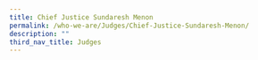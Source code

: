 ```yaml
---
title: Chief Justice Sundaresh Menon
permalink: /who-we-are/Judges/Chief-Justice-Sundaresh-Menon/
description: ""
third_nav_title: Judges
---
```

